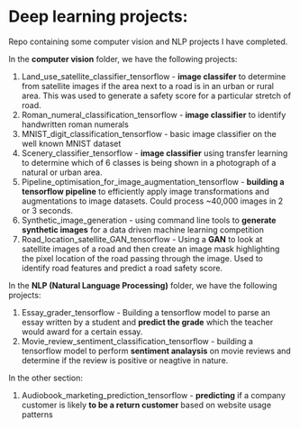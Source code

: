 # Deep learning projects:
Repo containing some computer vision and NLP projects I have completed.

In the **computer vision** folder, we have the following projects:

1. Land_use_satellite_classifier_tensorflow - **image classifer** to determine from satellite images if the area next to a road is in an urban or rural area. This was used to generate a safety score for a particular stretch of road.                
2. Roman_numeral_classification_tensorflow - **image classifier** to identify handwritten roman numerals
3. MNIST_digit_classification_tensorflow - basic image classifier on the well known MNIST dataset                
4. Scenery_classifier_tensorflow - **image classifier** using transfer learning to determine which of 6 classes is being shown in a photograph of a natural or urban area. 
5. Pipeline_optimisation_for_image_augmentation_tensorflow - **building a tensorflow pipeline** to efficiently apply image transformations and augmentations to image datasets. Could process ~40,000 images in 2 or 3 seconds.
6. Synthetic_image_generation - using command line tools to **generate synthetic images** for a data driven machine learning competition
7. Road_location_satellite_GAN_tensorflow - Using a **GAN** to look at satellite images of a road and then create an image mask highlighting the pixel location of the road passing through the image. Used to identify road features and predict a road safety score. 

In the **NLP (Natural Language Processing)** folder, we have the following projects:

1.  Essay_grader_tensorflow - Building a tensorflow model to parse an essay written by a student and **predict the grade** which the teacher would award for a certain essay.
2.  Movie_review_sentiment_classification_tensorflow - building a tensorflow model to perform **sentiment analaysis** on movie reviews and determine if the review is positive or neagtive in nature. 

In the other section:

1. Audiobook_marketing_prediction_tensorflow - **predicting** if a company customer is likely **to be a return customer** based on website usage patterns

